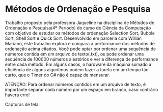 # Métodos de Ordenação e Pesquisa

  Trabalho proposto pela professora Jaqueline na disciplina de Métodos de Ordenação e Pesquisa(4º Período) do curso de Ciência da Computação com objetivo de estudar os métodos de ordenação Selection Sort, Bubble Sort, Shell Sort e Quick Sort.
  Desenvolvido em parceria com Willian Mariano, este trabalho explora e compara a performance dos métodos de ordenação acima citados. Você pode optar por ordenar uma sequência de números contida em um arquivo de texto(.txt), ou pode ordenar uma sequência de 100000 números aleatórios e ver a diferença de performance entre cada método. Em alguns casos, o hardware da máquina somado a eficiência de alguns algoritmos podem fazer a tarefa em um tempo tão curto, que o Timer do C# não é capaz de mensurar. 
  
ATENÇÃO: Para ordenar números contidos em um arquivo de texto, é importante separar cada número por um espaço em branco, caso contrário haverá erro! 

Capturas de tela:


